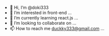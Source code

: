 - 👋 Hi, I’m @doki333
- 👀 I’m interested in front-end ...
- 🌱 I’m currently learning react.js ...
- 💞️ I’m looking to collaborate on ...
- 📫 How to reach me duckky333@gmail.com ...

<!---
doki333/doki333 is a ✨ special ✨ repository because its `README.md` (this file) appears on your GitHub profile.
You can click the Preview link to take a look at your changes.
--->
